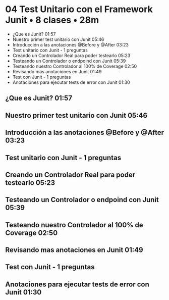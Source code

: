 # 04 Test Unitario con el Framework Junit • 8 clases • 28m 

* ¿Que es Junit? 01:57
* Nuestro primer test unitario con Junit 05:46
* Introducción a las anotaciones @Before y @After 03:23
* Test unitario con Junit - 1 preguntas
* Creando un Controlador Real para poder testearlo 05:23
* Testeando un Controlador o endpoind con Junit 05:39
* Testeando nuestro Controlador al 100% de Coverage 02:50
* Revisando mas anotaciones en Junit 01:49
* Test con Junit - 1 preguntas
* Anotaciones para ejecutar tests de error con Junit 01:30

## ¿Que es Junit? 01:57
## Nuestro primer test unitario con Junit 05:46
## Introducción a las anotaciones @Before y @After 03:23
## Test unitario con Junit - 1 preguntas
## Creando un Controlador Real para poder testearlo 05:23
## Testeando un Controlador o endpoind con Junit 05:39
## Testeando nuestro Controlador al 100% de Coverage 02:50
## Revisando mas anotaciones en Junit 01:49
## Test con Junit - 1 preguntas
## Anotaciones para ejecutar tests de error con Junit 01:30

